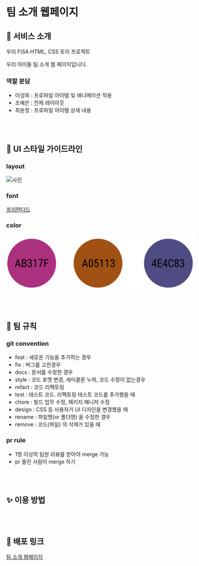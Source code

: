 # 팀 소개 웹페이지

## 🍦 서비스 소개

우리 FISA HTML, CSS 토이 프로젝트

우리 아이들 팀 소개 웹 페이지입니다.

### 역할 분담
- 이성희 : 프로파일 아이템 및 애니메이션 적용
- 조예은 : 전체 레이아웃
- 최윤정 : 프로파일 아이템 상세 내용

<br /><br />

## 💄 UI 스타일 가이드라인

### layout
![사진]()

### font
[프리텐다드](https://noonnu.cc/font_page/694)


### color

![색상 사진](src/color.png)

<br><br>

## 📜 팀 규칙

### git convention
- feat : 새로운 기능을 추가하는 경우
- fix : 버그를 고친경우
- docs : 문서를 수정한 경우
- style : 코드 포맷 변경, 세미콜론 누락, 코드 수정이 없는경우
- refact : 코드 리펙토링
- test : 테스트 코드. 리펙토링 테스트 코드를 추가했을 때
- chore : 빌드 업무 수정, 패키지 매니저 수정
- design : CSS 등 사용자가 UI 디자인을 변경했을 때
- rename : 파일명(or 폴더명) 을 수정한 경우
- remove : 코드(파일) 의 삭제가 있을 때

### pr rule
- 1명 이상의 팀원 리뷰를 받아야 merge 가능
- pr 올린 사람이 merge 하기

<br><br>

## ✨ 이용 방법



<br><br>

## 🔗 배포 링크

[팀 소개 웹페이지](https://woorifisa-service-dev-3rd.github.io/frontend-1st-wooriIdle/)

<br><br>
